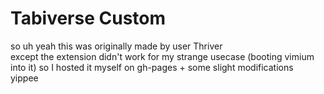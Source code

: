 # Tabiverse Custom

so uh yeah this was originally made by user Thriver<br>
except the extension didn't work for my strange usecase (booting vimium into it) so I hosted it myself on gh-pages + some slight modifications<br>
yippee